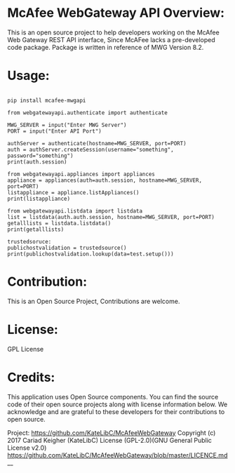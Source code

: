 # McAfee WebGateway API Overview: 

This is an open source project to help developers working on the McAfee Web Gateway REST API interface, 
Since McAFee lacks a pre-developed code package. 
Package is written in reference of MWG Version 8.2. 



# Usage:  

~~~~

pip install mcafee-mwgapi

from webgatewayapi.authenticate import authenticate

MWG_SERVER = input("Enter MWG Server")
PORT = input("Enter API Port")

authServer = authenticate(hostname=MWG_SERVER, port=PORT)
auth = authServer.createSession(username="something", password="something")
print(auth.session) 

from webgatewayapi.appliances import appliances
appliance = appliances(auth=auth.session, hostname=MWG_SERVER, port=PORT)
listappliance = appliance.listAppliances()
print(listappliance)

from webgatewayapi.listdata import listdata
list = listdata(auth.auth.session, hostname=MWG_SERVER, port=PORT)
getalllists = listdata.listdata()
print(getalllists)

trustedsoruce:
publichostvalidation = trustedsource()
print(publichostvalidation.lookup(data=test.setup()))

~~~~

# Contribution:
This is an Open Source Project, Contributions are welcome. 

# License: 
GPL License


# Credits:

This application uses Open Source components. You can find the source code of their open source projects along with license information below. We acknowledge and are grateful to these developers for their contributions to open source.

Project: https://github.com/KateLibC/McAfeeWebGateway
Copyright (c) 2017 Cariad Keigher (KateLibC) 
License (GPL-2.0)(GNU General Public License v2.0) https://github.com/KateLibC/McAfeeWebGateway/blob/master/LICENCE.md
__

